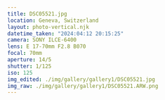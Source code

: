```yaml
---
title: DSC05521.jpg
location: Geneva, Switzerland
layout: photo-vertical.njk
datetime_taken: "2024:04:12 20:15:25"
camera: SONY ILCE-6400
lens: E 17-70mm F2.8 B070
focal: 70mm
aperture: 14/5
shutter: 1/125
iso: 125
img_edited: ./img/gallery/gallery1/DSC05521.jpg
img_raw: ./img/gallery/gallery1/DSC05521.ARW.png
---
```

